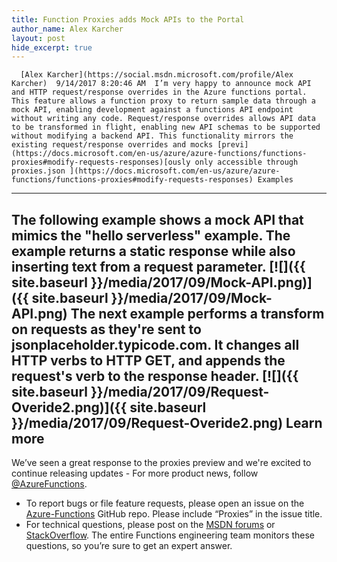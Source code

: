 ```yaml
---
title: Function Proxies adds Mock APIs to the Portal
author_name: Alex Karcher
layout: post
hide_excerpt: true
---
```

      [Alex Karcher](https://social.msdn.microsoft.com/profile/Alex Karcher)  9/14/2017 8:20:46 AM  I’m very happy to announce mock API and HTTP request/response overrides in the Azure functions portal. This feature allows a function proxy to return sample data through a mock API, enabling development against a functions API endpoint without writing any code. Request/response overrides allows API data to be transformed in flight, enabling new API schemas to be supported without modifying a backend API. This functionality mirrors the existing request/response overrides and mocks [previ](https://docs.microsoft.com/en-us/azure/azure-functions/functions-proxies#modify-requests-responses)[ously only accessible through proxies.json ](https://docs.microsoft.com/en-us/azure/azure-functions/functions-proxies#modify-requests-responses) Examples
--------

 The following example shows a mock API that mimics the "hello serverless" example. The example returns a static response while also inserting text from a request parameter. [![]({{ site.baseurl }}/media/2017/09/Mock-API.png)]({{ site.baseurl }}/media/2017/09/Mock-API.png) The next example performs a transform on requests as they're sent to jsonplaceholder.typicode.com. It changes all HTTP verbs to HTTP GET, and appends the request's verb to the response header. [![]({{ site.baseurl }}/media/2017/09/Request-Overide2.png)]({{ site.baseurl }}/media/2017/09/Request-Overide2.png) Learn more
----------

 We’ve seen a great response to the proxies preview and we're excited to continue releasing updates  - For more product news, follow [@AzureFunctions](https://twitter.com/AzureFunctions).
 - To report bugs or file feature requests, please open an issue on the [Azure-Functions](https://github.com/Azure/Azure-Functions) GitHub repo. Please include “Proxies” in the issue title.
 - For technical questions, please post on the [MSDN forums](https://social.msdn.microsoft.com/Forums/azure/en-US/home?forum=azurefunctions) or [StackOverflow](https://stackoverflow.com/questions/tagged/azure-functions). The entire Functions engineering team monitors these questions, so you’re sure to get an expert answer.
      